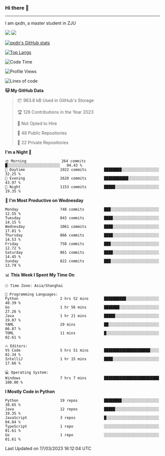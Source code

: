 ### Hi there 👋
---

I am qxdn, a master student in ZJU

[![](https://img.shields.io/badge/blog-qxdn-brightgreen?style=for-the-badge&logo=hexo)](https://qianxu.run) [![](https://img.shields.io/badge/bilibili-qxdn-ff69b4?style=for-the-badge&logo=Bilibili)](https://space.bilibili.com/11674667)


[![qxdn's GitHub stats](https://github-readme-stats.vercel.app/api?username=qxdn&count_private=true&show_icons=true)](https://github.com/qxdn)

[![Top Langs](https://github-readme-stats.vercel.app/api/top-langs/?username=qxdn&layout=compact)](https://github.com/qxdn)

<!--START_SECTION:waka-->
![Code Time](http://img.shields.io/badge/Code%20Time-916%20hrs%2035%20mins-blue)

![Profile Views](http://img.shields.io/badge/Profile%20Views-10-blue)

![Lines of code](https://img.shields.io/badge/From%20Hello%20World%20I%27ve%20Written-10.3%20million%20lines%20of%20code-blue)

**🐱 My GitHub Data** 

> 📦 963.8 kB Used in GitHub's Storage 
 > 
> 🏆 128 Contributions in the Year 2023
 > 
> 🚫 Not Opted to Hire
 > 
> 📜 48 Public Repositories 
 > 
> 🔑 22 Private Repositories 
 > 
**I'm a Night 🦉** 

```text
🌞 Morning                264 commits         █░░░░░░░░░░░░░░░░░░░░░░░░   04.43 % 
🌆 Daytime                1922 commits        ████████░░░░░░░░░░░░░░░░░   32.25 % 
🌃 Evening                2620 commits        ███████████░░░░░░░░░░░░░░   43.97 % 
🌙 Night                  1153 commits        █████░░░░░░░░░░░░░░░░░░░░   19.35 % 
```
📅 **I'm Most Productive on Wednesday** 

```text
Monday                   748 commits         ███░░░░░░░░░░░░░░░░░░░░░░   12.55 % 
Tuesday                  843 commits         ████░░░░░░░░░░░░░░░░░░░░░   14.15 % 
Wednesday                1061 commits        ████░░░░░░░░░░░░░░░░░░░░░   17.81 % 
Thursday                 866 commits         ████░░░░░░░░░░░░░░░░░░░░░   14.53 % 
Friday                   758 commits         ███░░░░░░░░░░░░░░░░░░░░░░   12.72 % 
Saturday                 861 commits         ████░░░░░░░░░░░░░░░░░░░░░   14.45 % 
Sunday                   822 commits         ███░░░░░░░░░░░░░░░░░░░░░░   13.79 % 
```


📊 **This Week I Spent My Time On** 

```text
🕑︎ Time Zone: Asia/Shanghai

💬 Programming Languages: 
Python                   2 hrs 52 mins       ██████████░░░░░░░░░░░░░░░   40.39 % 
Go                       1 hr 56 mins        ███████░░░░░░░░░░░░░░░░░░   27.26 % 
Java                     1 hr 21 mins        █████░░░░░░░░░░░░░░░░░░░░   19.07 % 
YAML                     29 mins             ██░░░░░░░░░░░░░░░░░░░░░░░   06.87 % 
TOML                     11 mins             █░░░░░░░░░░░░░░░░░░░░░░░░   02.61 % 

🔥 Editors: 
VS Code                  5 hrs 51 mins       █████████████████████░░░░   82.34 % 
IntelliJ                 1 hr 15 mins        ████░░░░░░░░░░░░░░░░░░░░░   17.66 % 

💻 Operating System: 
Windows                  7 hrs 7 mins        █████████████████████████   100.00 % 
```

**I Mostly Code in Python** 

```text
Python                   19 repos            ████████░░░░░░░░░░░░░░░░░   30.65 % 
Java                     12 repos            █████░░░░░░░░░░░░░░░░░░░░   19.35 % 
JavaScript               3 repos             █░░░░░░░░░░░░░░░░░░░░░░░░   04.84 % 
TypeScript               1 repo              ░░░░░░░░░░░░░░░░░░░░░░░░░   01.61 % 
Go                       1 repo              ░░░░░░░░░░░░░░░░░░░░░░░░░   01.61 % 
```




 Last Updated on 17/03/2023 16:12:04 UTC
<!--END_SECTION:waka-->

<!--
**qxdn/qxdn** is a ✨ _special_ ✨ repository because its `README.md` (this file) appears on your GitHub profile.

Here are some ideas to get you started:

- 🔭 I’m currently working on ...
- 🌱 I’m currently learning ...
- 👯 I’m looking to collaborate on ...
- 🤔 I’m looking for help with ...
- 💬 Ask me about ...
- 📫 How to reach me: ...
- 😄 Pronouns: ...
- ⚡ Fun fact: ...
-->
